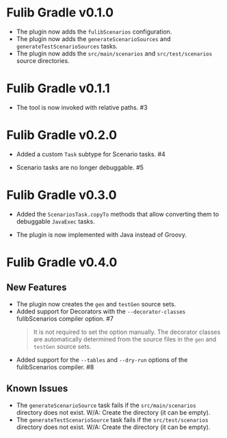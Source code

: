# Fulib Gradle v0.1.0

+ The plugin now adds the `fulibScenarios` configuration.
+ The plugin now adds the `generateScenarioSources` and `generateTestScenarioSources` tasks.
+ The plugin now adds the `src/main/scenarios` and `src/test/scenarios` source directories.

# Fulib Gradle v0.1.1

* The tool is now invoked with relative paths. #3

# Fulib Gradle v0.2.0

+ Added a custom `Task` subtype for Scenario tasks. #4
* Scenario tasks are no longer debuggable. #5

# Fulib Gradle v0.3.0

+ Added the `ScenariosTask.copyTo` methods that allow converting them to debuggable `JavaExec` tasks.
* The plugin is now implemented with Java instead of Groovy.

# Fulib Gradle v0.4.0

## New Features

+ The plugin now creates the `gen` and `testGen` source sets.
+ Added support for Decorators with the `--decorator-classes` fulibScenarios compiler option. #7
  > It is not required to set the option manually.
  > The decorator classes are automatically determined from the source files in the `gen` and `testGen` source sets.
+ Added support for the `--tables` and `--dry-run` options of the fulibScenarios compiler. #8

## Known Issues

- The `generateScenarioSource` task fails if the `src/main/scenarios` directory does not exist.
  W/A: Create the directory (it can be empty).
- The `generateTestScenarioSource` task fails if the `src/test/scenarios` directory does not exist.
  W/A: Create the directory (it can be empty).
